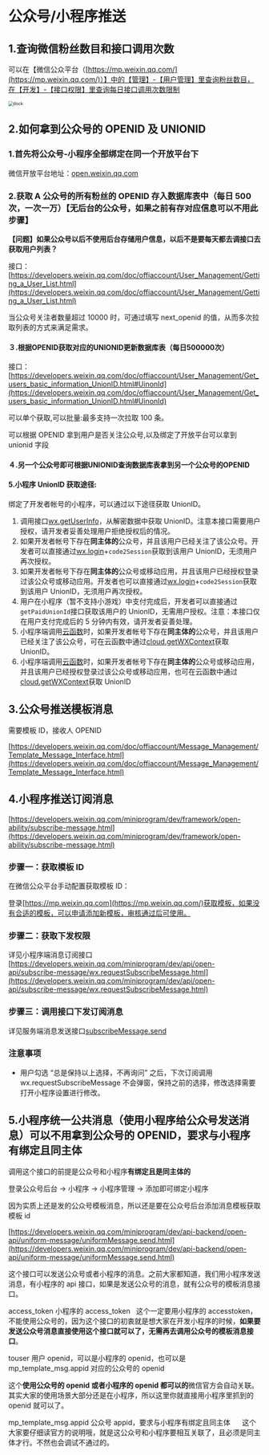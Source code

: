 # 公众号/小程序推送

## 1.查询微信粉丝数目和接口调用次数

可以在【微信公众平台（[https://mp.weixin.qq.com/](https://mp.weixin.qq.com/)）】中的【管理】-【用户管理】里查询粉丝数目，在【开发】-【接口权限】里查询每日接口调用次数限制

<img :src="$withBase('/img/qC1NoNMfvu1YwTvq.png')" alt="dock" style="zoom:60%;">

## 2.如何拿到公众号的 OPENID 及 UNIONID

### 1.首先将公众号-小程序全部绑定在同一个开放平台下

微信开放平台地址：[open.weixin.qq.com](open.weixin.qq.com)

### 2.获取 A 公众号的所有粉丝的 OPENID 存入数据库表中（每日 500 次，一次一万）【无后台的公众号，如果之前有存对应信息可以不用此步骤】

**【问题】如果公众号以后不使用后台存储用户信息，以后不是要每天都去调接口去获取用户列表？**

接口：[https://developers.weixin.qq.com/doc/offiaccount/User_Management/Getting_a_User_List.html](https://developers.weixin.qq.com/doc/offiaccount/User_Management/Getting_a_User_List.html)

当公众号关注者数量超过 10000 时，可通过填写 next_openid 的值，从而多次拉取列表的方式来满足需求。

#### ３.根据OPENID获取对应的UNIONID更新数据库表（每日500000次）

接口：[https://developers.weixin.qq.com/doc/offiaccount/User_Management/Get_users_basic_information_UnionID.html#UinonId](https://developers.weixin.qq.com/doc/offiaccount/User_Management/Get_users_basic_information_UnionID.html#UinonId)

可以单个获取,可以批量:最多支持一次拉取 100 条。

可以根据 OPENID 拿到用户是否关注公众号,以及绑定了开放平台可以拿到 unionid 字段

#### ４.另一个公众号即可根据UNIONID查询数据库表拿到另一个公众号的OPENID

#### 5.小程序 UnionID 获取途径:

绑定了开发者帐号的小程序，可以通过以下途径获取 UnionID。

1. 调用接口[wx.getUserInfo](https://developers.weixin.qq.com/miniprogram/dev/api/open-api/user-info/wx.getUserInfo.html)，从解密数据中获取 UnionID。注意本接口需要用户授权，请开发者妥善处理用户拒绝授权后的情况。
2. 如果开发者帐号下存在**同主体的**公众号，并且该用户已经关注了该公众号。开发者可以直接通过[wx.login](https://developers.weixin.qq.com/miniprogram/dev/api/open-api/login/wx.login.html)+`code2Session`获取到该用户 UnionID，无须用户再次授权。
3. 如果开发者帐号下存在**同主体的**公众号或移动应用，并且该用户已经授权登录过该公众号或移动应用。开发者也可以直接通过[wx.login](https://developers.weixin.qq.com/miniprogram/dev/api/open-api/login/wx.login.html)+`code2Session`获取到该用户 UnionID，无须用户再次授权。
4. 用户在小程序（暂不支持小游戏）中支付完成后，开发者可以直接通过`getPaidUnionId`接口获取该用户的 UnionID，无需用户授权。注意：本接口仅在用户支付完成后的 5 分钟内有效，请开发者妥善处理。
5. 小程序端调用[云函数](https://developers.weixin.qq.com/miniprogram/dev/wxcloud/basis/capabilities.html#%E4%BA%91%E5%87%BD%E6%95%B0)时，如果开发者帐号下存在**同主体的**公众号，并且该用户已经关注了该公众号，可在云函数中通过[cloud.getWXContext](https://developers.weixin.qq.com/miniprogram/dev/wxcloud/reference-server-api/utils/getWXContext.html)获取 UnionID。
6. 小程序端调用[云函数](https://developers.weixin.qq.com/miniprogram/dev/wxcloud/basis/capabilities.html#%E4%BA%91%E5%87%BD%E6%95%B0)时，如果开发者帐号下存在**同主体的**公众号或移动应用，并且该用户已经授权登录过该公众号或移动应用，也可在云函数中通过[cloud.getWXContext](https://developers.weixin.qq.com/miniprogram/dev/wxcloud/reference-server-api/utils/getWXContext.html)获取 UnionID

## 3.公众号推送模板消息

需要模板 ID，接收人 OPENID

[https://developers.weixin.qq.com/doc/offiaccount/Message_Management/Template_Message_Interface.html](https://developers.weixin.qq.com/doc/offiaccount/Message_Management/Template_Message_Interface.html)

## 4.小程序推送订阅消息

[https://developers.weixin.qq.com/miniprogram/dev/framework/open-ability/subscribe-message.html](https://developers.weixin.qq.com/miniprogram/dev/framework/open-ability/subscribe-message.html)

### 步骤一：获取模板 ID

在微信公众平台手动配置获取模板 ID：

登录[https://mp.weixin.qq.com](https://mp.weixin.qq.com/)获取模板，如果没有合适的模板，可以申请添加新模板，审核通过后可使用。

### 步骤二：获取下发权限

详见小程序端消息订阅接口[https://developers.weixin.qq.com/miniprogram/dev/api/open-api/subscribe-message/wx.requestSubscribeMessage.html](https://developers.weixin.qq.com/miniprogram/dev/api/open-api/subscribe-message/wx.requestSubscribeMessage.html)

### 步骤三：调用接口下发订阅消息

详见服务端消息发送接口[subscribeMessage.send](https://developers.weixin.qq.com/miniprogram/dev/api-backend/open-api/subscribe-message/subscribeMessage.send.html)

### 注意事项

* 用户勾选 “总是保持以上选择，不再询问” 之后，下次订阅调用 wx.requestSubscribeMessage 不会弹窗，保持之前的选择，修改选择需要打开小程序设置进行修改。

## 5.小程序统一公共消息（使用小程序给公众号发送消息）可以不用拿到公众号的 OPENID，要求与小程序有绑定且同主体

调用这个接口的前提是公众号和小程序**有绑定且是同主体的**

登录公众号后台 -> 小程序 -> 小程序管理 -> 添加即可绑定小程序

因为实质上还是发的公众号模板消息，所以还是要在公众号后台添加消息模板获取模板 id

[https://developers.weixin.qq.com/miniprogram/dev/api-backend/open-api/uniform-message/uniformMessage.send.html](https://developers.weixin.qq.com/miniprogram/dev/api-backend/open-api/uniform-message/uniformMessage.send.html)

这个接口可以发送公众号或者小程序的消息。之前大家都知道，我们用小程序发送消息，有小程序的 api 接口，如果是发送公众号的消息，就有公众号的模板消息接口。

access_token 小程序的 access_token   这个一定要用小程序的 accesstoken，不能使用公众号的，因为这个接口的初衷就是想大家在开发小程序的时候，**如果要发送公众号消息直接使用这个接口就可以了，无需再去调用公众号的模板消息接口**。

touser 用户 openid，可以是小程序的 openid，也可以是 mp_template_msg.appid 对应的公众号的 openid

这个**使用公众号的 openid 或者小程序的 openid 都可以的**微信官方会自动关联。其实大家的使用场景大部分还是在小程序，所以这里你就直接用小程序里抓到的 openid 就可以了。

mp_template_msg.appid 公众号 appid，要求与小程序有绑定且同主体      这个大家要仔细读官方的说明哦，就是这公众号和小程序要相互关联了，且必须是同主体才行。不然也会调试不通过的。

